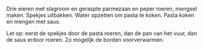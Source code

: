 Drie eieren met slagroom en geraspte parmezaan en peper roeren, mengsel maken. 
Spekjes uitbakken. 
Water opzetten om pasta te koken. 
Pasta koken en mengen met saus.

Let op: eerst de spekjes door de pasta roeren, dan de pan van het vuur, dan de saus erdoor roeren. Zo mogelijk de borden voorverwarmen.
